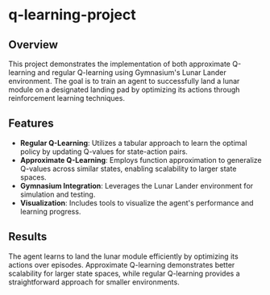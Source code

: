 # q-learning-project

## Overview

This project demonstrates the implementation of both approximate Q-learning and regular Q-learning using Gymnasium's Lunar Lander environment. The goal is to train an agent to successfully land a lunar module on a designated landing pad by optimizing its actions through reinforcement learning techniques.

## Features

- **Regular Q-Learning**: Utilizes a tabular approach to learn the optimal policy by updating Q-values for state-action pairs.
- **Approximate Q-Learning**: Employs function approximation to generalize Q-values across similar states, enabling scalability to larger state spaces.
- **Gymnasium Integration**: Leverages the Lunar Lander environment for simulation and testing.
- **Visualization**: Includes tools to visualize the agent's performance and learning progress.

## Results

The agent learns to land the lunar module efficiently by optimizing its actions over episodes. Approximate Q-learning demonstrates better scalability for larger state spaces, while regular Q-learning provides a straightforward approach for smaller environments.
